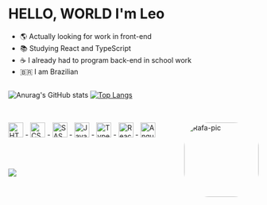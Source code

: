# HELLO, WORLD I'm Leo 

- 🌎 Actually looking for work in front-end
- 📚 Studying React and TypeScript
- ☕ I already had to program back-end in school work
- 🇧🇷 I am Brazilian 

##

![Anurag's GitHub stats](https://github-readme-stats.vercel.app/api?username=leomoreiraa&show_icons=true&theme=merko)
[![Top Langs](https://github-readme-stats.vercel.app/api/top-langs/?username=leomoreiraa&langs_count=8&theme=merko)](https://github.com/leomoreiraa/github-readme-stats)


##

<div style="display: inline_block"><br> 
<img align"center" alt="HTML5" height="30" width"40" src="https://cdn.jsdelivr.net/gh/devicons/devicon/icons/html5/html5-original.svg"> -
<img align"center" alt="CSS" height="30" width"40" src="https://cdn.jsdelivr.net/gh/devicons/devicon/icons/css3/css3-original.svg"> -
<img align"center" alt="SASS" height="30" width"40" src="https://cdn.jsdelivr.net/gh/devicons/devicon/icons/sass/sass-original.svg"> -
<img align"center" alt="JavasCript" height="30" width"40" src="https://cdn.jsdelivr.net/gh/devicons/devicon/icons/javascript/javascript-original.svg"> -
<img align"center" alt="TypeScript" height="30" width"40" src="https://cdn.jsdelivr.net/gh/devicons/devicon/icons/typescript/typescript-original.svg"> -
<img align"center" alt="React.JS" height="30" width"40" src="https://cdn.jsdelivr.net/gh/devicons/devicon/icons/react/react-original.svg"> -
<img align"center" alt="Angular.JS" height="30" width"40" src="https://cdn.jsdelivr.net/gh/devicons/devicon/icons/angularjs/angularjs-plain.svg">             
<img align="right" alt="Rafa-pic" height="150" style="border-radius:50px;" src="https://cdn.discordapp.com/attachments/1038557344725991504/1082462310066557009/photo_4915697582349593212_x.jpg">
</div>


</div>


##

<div style="display: inline_block"><br>

<a href="www.linkedin.com/in/LeoMoreiraa"> <img src="https://img.shields.io/badge/LinkedIn-0077B5?style=for-the-badge&logo=linkedin&logoColor=white"></img> </a>

</div>

